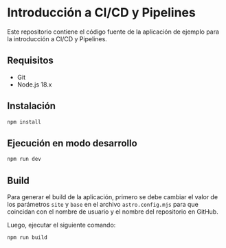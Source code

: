 # Introducción a CI/CD y Pipelines

Este repositorio contiene el código fuente de la aplicación de ejemplo para la introducción a CI/CD y Pipelines.

## Requisitos

- Git
- Node.js 18.x

## Instalación

```bash
npm install
```

## Ejecución en modo desarrollo

```bash
npm run dev
```

## Build

Para generar el build de la aplicación, primero se debe cambiar el valor de los parámetros `site` y `base` en el archivo `astro.config.mjs` para que coincidan con el nombre de usuario y el nombre del repositorio en GitHub.

Luego, ejecutar el siguiente comando:

```bash
npm run build
```
